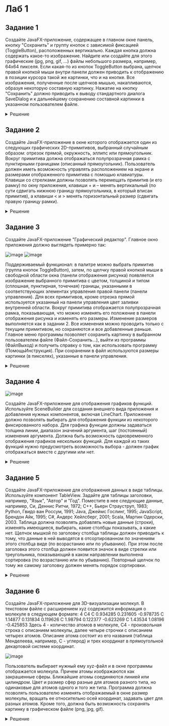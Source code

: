 # Лаб 1

## Задание 1

Создайте JavaFX-приложение, содержащее в главном окне
панель, кнопку "Сохранить" и группу кнопок с зависимой фиксацией
(ToggleButton), расположенных вертикально. Каждая кнопка должна
содержать какое-то изображение. Найдите или создайте для этого
графические (jpg, png, gif, …) файлы небольшого размера, например,
64x64 пикселя. Если какая-то из кнопок ToggleButton выбрана, щелчок
правой кнопкой мыши внутри панели должен приводить к отображению
в позиции курсора такой же картинки, что и на кнопке. Все изображения,
полученные после щелчков мышью, накапливаются, образуя некоторую
составную картинку. Нажатие на кнопку "Сохранить" должно приводить
к выводу стандартного диалога SaveDialog и к дальнейшему
сохранению составной картинки в указанном пользователем файле. 

<details>
  <summary>Решение</summary>
  
  <details>
  <summary>main.java</summary>
  
    ```java
  
    ```
  
  </details>
  
</details>

## Задание 2

Создайте JavaFX-приложение в окне которого
отображается один из следующих графических 2D-примитивов,
выбранный случайным образом: отрезок прямой, окружность, эллипс
или прямоугольник. Вокруг примитива должна отображаться
полупрозрачная рамка с пунктирными границами (описанный
прямоугольник). Пользователь должен иметь возможность управлять
расположением на экране и размерами отображенного примитива с
помощью клавиатуры. Клавиши со стрелками должны позволять
перемещать примитив (и его рамку) по окну приложения, клавиши + и –
менять вертикальный (по сути сдвигать нижнюю границу
прямоугольника, в который вписан примитив), а клавиши < и > менять
горизонтальный размер (сдвигать правую границу рамки). 

<details>
  <summary>Решение</summary>
  
  <details>
  <summary>main.java</summary>
  
    ```java
  
    ```
  
  </details>
  
</details>


## Задание 3

Создайте JavaFX-приложение "Графический редактор".
Главное окно приложения должно выглядеть примерно так:

![image](https://github.com/xarll/vpr/assets/76239707/a2469807-80f3-466f-bb4c-8e6dfc5c88f1)
![image](https://github.com/xarll/vpr/assets/76239707/00e8ae5a-2a81-4a26-8235-6d7bf4d930ab)

Поддерживаемый функционал: в палитре можно выбрать примитив
(группа кнопок ToggleButton), затем, по щелчку правой кнопкой мыши в
свободной области окна (панели отображения рисунка) появляется
изображение выбранного примитива с цветом, толщиной и типом
(сплошная, пунктирная, точечная) границы, указанными в
соответствующих элементах управления правой панели (панели
управления). Для всех примитивов, кроме отрезка прямой используется
указанный на панели управления цвет заливки внутренней области.
Вокруг примитива отображается полупрозрачная рамка,
показывающая, что можно изменять его положение в панели
отображения рисунка и изменять его размеры. Изменение размеров
выполняется как в задании 2. Все изменения можно проводить только с
текущим примитивом, но сохраняются и все добавленные раньше.
Главное меню программы позволяет сохранить картинку в выбранном
пользователем файле (Файл-Сохранить…), выйти из программы (ФайлВыход) и получить справку о том, как использовать программу (ПомощьИнструкция). При сохранении в файл используются размеры картинки
(в пикселях), указанные в панели управления. 

<details>
  <summary>Решение</summary>
  
  <details>
  <summary>main.java</summary>
  
    ```java
  
    ```
  
  </details>
  
</details>


## Задание 4

![image](https://github.com/xarll/vpr/assets/76239707/72d8e34f-895c-4ed8-89d1-b043db503820)


Создайте JavaFX-приложение для отображения графиков
функций. Используйте SceneBuilder для
создания внешнего вида приложения и
добавления нужных компонентов, включая
LineChart. Приложение должно позволять
выбирать для отображения функции из
некоторого фиксированного набора. Для
графика функции должны задаваться
толщина линии, диапазон значений
аргумента, шаг (постоянный) изменения
аргумента. Должна быть возможность
одновременного отображения графиков
нескольких функций. Для каждой из таких
функций нужно предусмотреть возможность выбора - должен график отображаться вместе с другими или нет.


<details>
  <summary>Решение</summary>
  
  <details>
  <summary>main.java</summary>
  
    ```java
  
    ```
  
  </details>
  
</details>


## Задание 5
Создайте JavaFX-приложение для отображения данных в
виде таблицы. Используйте компонент TableView. Задайте для таблицы
заголовки, например, "Язык", "Автор" и "Год". Поместите в нее
следующие данные, например, Си, Деннис Ритчи, 1972; C++, Бьерн
Страуструп, 1983; Python, Гвидо ван Россум, 1991; Java, Джеймс
Гослинг, 1995; JavaScript, Брендон Айк, 1995; C#, Андерс Хейлсберг,
2001; Scala, Мартин Одерски, 2003. Таблица должна позволять
добавлять новые данные (строки), изменять имеющиеся, выбирать,
какие столбцы показывать, а какие нет. Щелчок мышкой по заголовку
столбца таблицы должен приводить к тому, что данные в ней выводятся
в отсортированном по значениям этого столбца виде (по возрастанию
или по убыванию). При этом после заголовка этого столбца должен
появится значок в виде стрелки или треугольника, показывающий в
каком направлении выполнена сортировка (по возрастанию или по
убыванию). Повторный щелчок по тому же самому заголовку должен
менять порядок сортировки. 

<details>
  <summary>Решение</summary>
  
  <details>
  <summary>main.java</summary>
  
    ```java
  
    ```
  
  </details>
  
</details>



## Задание 6

Создайте JavaFX-приложение для 3D-визуализации 
молекул. В текстовом файле с расширением xyz содержится 
информация о молекуле в следующем формате:
4
C4
C  0.934285  0.231605  -0.978735
C  1.14877   0.131834   0.119626
C  1.98794   0.122377  -0.623269
C  1.43534   1.08196   -0.425853
Здесь 4 - количество атомов в молекуле, C4 - произвольная строка с 
описанием молекулы, далее четыре строчки с 
описанием четырех атомов. Описание атома состоит 
из его названия (таблица Менделеева, например, C -
углерод) и трех координат в прямоугольной 
декартовой системе координат. 

![image](https://github.com/xarll/vpr/assets/76239707/48b00e0d-fedc-40ff-8da4-7b82ff03454c)


Пользователь выбирает нужный ему xyz-файл и в окне программы 
отображается молекула. Причем атомы изображаются 
как закрашенные сферы. Ближайшие атомы 
соединяются линией или цилиндром. Цвет и размер сфер разные для 
атомов разного типа, но одинаковые для атомов одного и того же типа. 
Программа должна позволять пользователю изменять отображаемый в 
окне размер молекулы, вращать ее относительно осей координат, 
задавать цвет для разных атомов. Кроме того, должна быть 
возможность сохранять картинку в графическом файле (png, jpg, gif).


<details>
  <summary>Решение</summary>
  
  <details>
  <summary>main.java</summary>
  
    ```java
  
    ```
  
  </details>
  
</details>

